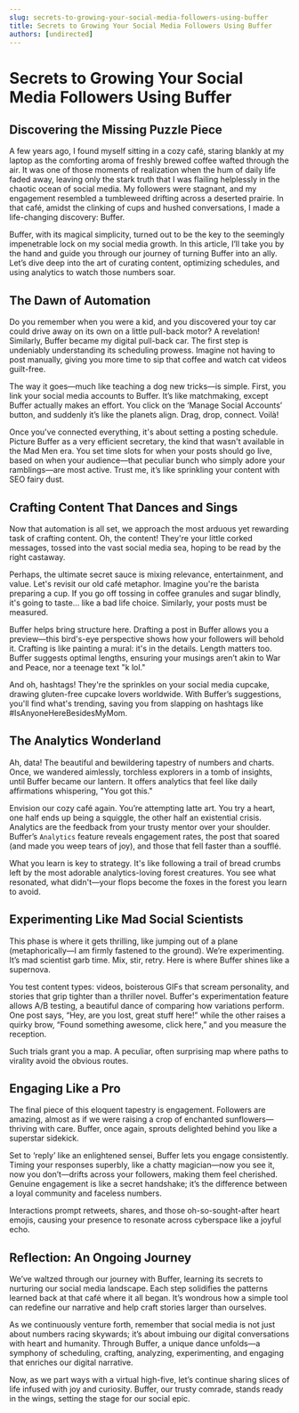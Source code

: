 ```yaml
---
slug: secrets-to-growing-your-social-media-followers-using-buffer
title: Secrets to Growing Your Social Media Followers Using Buffer
authors: [undirected]
---
```



# Secrets to Growing Your Social Media Followers Using Buffer

## Discovering the Missing Puzzle Piece

A few years ago, I found myself sitting in a cozy café, staring blankly at my laptop as the comforting aroma of freshly brewed coffee wafted through the air. It was one of those moments of realization when the hum of daily life faded away, leaving only the stark truth that I was flailing helplessly in the chaotic ocean of social media. My followers were stagnant, and my engagement resembled a tumbleweed drifting across a deserted prairie. In that café, amidst the clinking of cups and hushed conversations, I made a life-changing discovery: Buffer.

Buffer, with its magical simplicity, turned out to be the key to the seemingly impenetrable lock on my social media growth. In this article, I’ll take you by the hand and guide you through our journey of turning Buffer into an ally. Let’s dive deep into the art of curating content, optimizing schedules, and using analytics to watch those numbers soar.

## The Dawn of Automation

Do you remember when you were a kid, and you discovered your toy car could drive away on its own on a little pull-back motor? A revelation! Similarly, Buffer became my digital pull-back car. The first step is undeniably understanding its scheduling prowess. Imagine not having to post manually, giving you more time to sip that coffee and watch cat videos guilt-free.

The way it goes—much like teaching a dog new tricks—is simple. First, you link your social media accounts to Buffer. It’s like matchmaking, except Buffer actually makes an effort. You click on the ‘Manage Social Accounts’ button, and suddenly it’s like the planets align. Drag, drop, connect. Voilà!

Once you've connected everything, it's about setting a posting schedule. Picture Buffer as a very efficient secretary, the kind that wasn't available in the Mad Men era. You set time slots for when your posts should go live, based on when your audience—that peculiar bunch who simply adore your ramblings—are most active. Trust me, it’s like sprinkling your content with SEO fairy dust.

## Crafting Content That Dances and Sings

Now that automation is all set, we approach the most arduous yet rewarding task of crafting content. Oh, the content! They're your little corked messages, tossed into the vast social media sea, hoping to be read by the right castaway.  

Perhaps, the ultimate secret sauce is mixing relevance, entertainment, and value. Let's revisit our old café metaphor. Imagine you're the barista preparing a cup. If you go off tossing in coffee granules and sugar blindly, it's going to taste... like a bad life choice. Similarly, your posts must be measured.

Buffer helps bring structure here. Drafting a post in Buffer allows you a preview—this bird's-eye perspective shows how your followers will behold it. Crafting is like painting a mural: it's in the details. Length matters too. Buffer suggests optimal lengths, ensuring your musings aren’t akin to War and Peace, nor a teenage text "k lol."

And oh, hashtags! They're the sprinkles on your social media cupcake, drawing gluten-free cupcake lovers worldwide. With Buffer’s suggestions, you'll find what's trending, saving you from slapping on hashtags like #IsAnyoneHereBesidesMyMom.

## The Analytics Wonderland

Ah, data! The beautiful and bewildering tapestry of numbers and charts. Once, we wandered aimlessly, torchless explorers in a tomb of insights, until Buffer became our lantern. It offers analytics that feel like daily affirmations whispering, "You got this."

Envision our cozy café again. You’re attempting latte art. You try a heart, one half ends up being a squiggle, the other half an existential crisis. Analytics are the feedback from your trusty mentor over your shoulder. Buffer’s `Analytics` feature reveals engagement rates, the post that soared (and made you weep tears of joy), and those that fell faster than a soufflé.

What you learn is key to strategy. It's like following a trail of bread crumbs left by the most adorable analytics-loving forest creatures. You see what resonated, what didn't—your flops become the foxes in the forest you learn to avoid.

## Experimenting Like Mad Social Scientists

This phase is where it gets thrilling, like jumping out of a plane (metaphorically—I am firmly fastened to the ground). We’re experimenting. It’s mad scientist garb time. Mix, stir, retry. Here is where Buffer shines like a supernova.

You test content types: videos, boisterous GIFs that scream personality, and stories that grip tighter than a thriller novel. Buffer's experimentation feature allows A/B testing, a beautiful dance of comparing how variations perform. One post says, “Hey, are you lost, great stuff here!” while the other raises a quirky brow, “Found something awesome, click here,” and you measure the reception.

Such trials grant you a map. A peculiar, often surprising map where paths to virality avoid the obvious routes.

## Engaging Like a Pro

The final piece of this eloquent tapestry is engagement. Followers are amazing, almost as if we were raising a crop of enchanted sunflowers—thriving with care. Buffer, once again, sprouts delighted behind you like a superstar sidekick.

Set to ‘reply’ like an enlightened sensei, Buffer lets you engage consistently. Timing your responses superbly, like a chatty magician—now you see it, now you don’t—drifts across your followers, making them feel cherished. Genuine engagement is like a secret handshake; it’s the difference between a loyal community and faceless numbers.

Interactions prompt retweets, shares, and those oh-so-sought-after heart emojis, causing your presence to resonate across cyberspace like a joyful echo.

## Reflection: An Ongoing Journey

We’ve waltzed through our journey with Buffer, learning its secrets to nurturing our social media landscape. Each step solidifies the patterns learned back at that café where it all began. It’s wondrous how a simple tool can redefine our narrative and help craft stories larger than ourselves.

As we continuously venture forth, remember that social media is not just about numbers racing skywards; it’s about imbuing our digital conversations with heart and humanity. Through Buffer, a unique dance unfolds—a symphony of scheduling, crafting, analyzing, experimenting, and engaging that enriches our digital narrative.

Now, as we part ways with a virtual high-five, let’s continue sharing slices of life infused with joy and curiosity. Buffer, our trusty comrade, stands ready in the wings, setting the stage for our social epic.